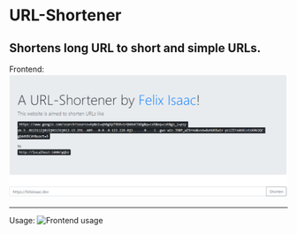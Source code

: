 # URL-Shortener

## Shortens long URL to short and simple URLs.

Frontend:
![Frontend page](images/frontend.PNG "Frontend image")

---

Usage:
![Frontend usage](https://gyazo.com/0553ff2418234d002410cec2e5bcc5f9 "Frontend usage")
